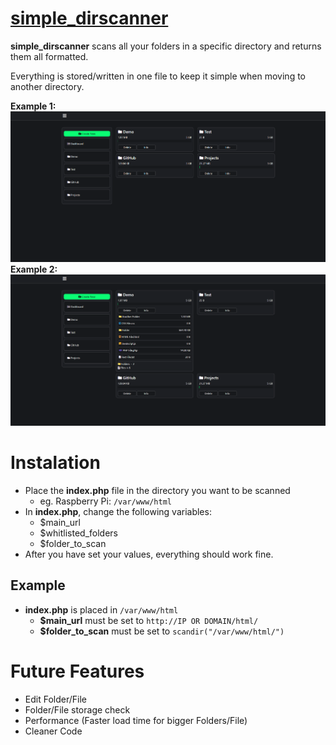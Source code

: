 # [simple_dirscanner](https://github.com/Zuk3y/simple_dirscanner)
**simple_dirscanner** scans all your folders in a specific directory and returns them all formatted.

Everything is stored/written in one file to keep it simple when moving to another directory.

**Example 1:**
![Demo 1](https://github.com/Zuk3y/simple_dirscanner/blob/main/Demo%201.png?raw=true)
**Example 2:**
![Demo 2](https://github.com/Zuk3y/simple_dirscanner/blob/main/Demo%202.png?raw=true)

# Instalation
- Place the **index.php** file in the directory you want to be scanned
	- eg.  Raspberry Pi: `/var/www/html`
- In **index.php**, change the following variables:
	- $main_url
	- $whitlisted_folders
	- $folder_to_scan
- After you have set your values, everything should work fine. 

## Example
- **index.php** is placed in `/var/www/html`
	- **$main_url** must be set to `http://IP OR DOMAIN/html/`
	- **$folder_to_scan** must be set to `scandir("/var/www/html/")`

# Future Features
- Edit Folder/File
- Folder/File storage check
- Performance (Faster load time for bigger Folders/File)
- Cleaner Code
